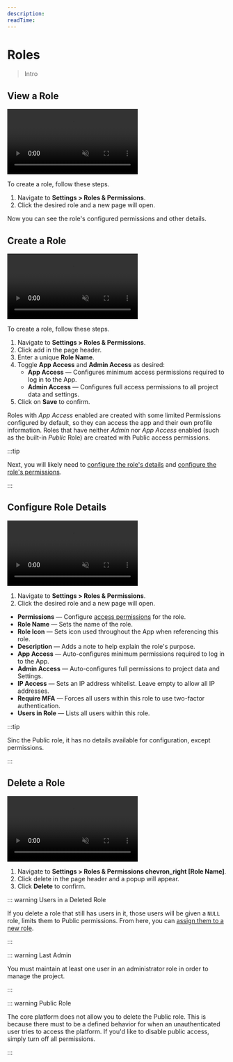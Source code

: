 ```yaml
---
description:
readTime:
---
```


# Roles

> Intro

<!--
:::tip Before you Begin

Filler

:::

:::tip Learn More

Filler

:::
-->

## View a Role

<video title="Create a Role" autoplay playsinline muted loop controls>
	<source src="https://cdn.directus.io/" type="video/mp4" />
</video>

To create a role, follow these steps.

1. Navigate to **Settings > Roles & Permissions**.
2. Click the desired role and a new page will open.

Now you can see the role's configured permissions and other details.

## Create a Role

<video title="Create a Role" autoplay playsinline muted loop controls>
	<source src="https://cdn.directus.io/" type="video/mp4" />
</video>

To create a role, follow these steps.

1. Navigate to **Settings > Roles & Permissions**.
2. Click <span mi btn>add</span> in the page header.
3. Enter a unique **Role Name**.
4. Toggle **App Access** and **Admin Access** as desired:
   - **App Access** — Configures minimum access permissions required to log in to the App.
   - **Admin Access** — Configures full access permissions to all project data and settings.
5. Click on **Save** to confirm.

Roles with _App Access_ enabled are created with some limited Permissions configured by default, so they can access the
app and their own profile information. Roles that have neither _Admin_ nor _App Access_ enabled (such as the built-in
_Public_ Role) are created with Public access permissions.

:::tip

Next, you will likely need to [configure the role's details](#configure-role-details) and
[configure the role's permissions](#configure-role-permissions).

:::

## Configure Role Details

<video title="Configure Role Details" autoplay playsinline muted loop controls>
	<source src="https://cdn.directus.io/" type="video/mp4" />
</video>

1. Navigate to **Settings > Roles & Permissions**.
2. Click the desired role and a new page will open.

- **Permissions** — Configure [access permissions](#configure-permissions) for the role.
- **Role Name** — Sets the name of the role.
- **Role Icon** — Sets icon used throughout the App when referencing this role.
- **Description** — Adds a note to help explain the role's purpose.
- **App Access** — Auto-configures minimum permissions required to log in to the App.
- **Admin Access** — Auto-configures full permissions to project data and Settings.
- **IP Access** — Sets an IP address whitelist. Leave empty to allow all IP addresses.
- **Require MFA** — Forces all users within this role to use two-factor authentication.
- **Users in Role** — Lists all users within this role.

:::tip

Sinc the Public role, it has no details available for configuration, except permissions.

:::

## Delete a Role

<video title="Create a Role" autoplay playsinline muted loop controls>
	<source src="https://cdn.directus.io/" type="video/mp4" />
</video>

1. Navigate to **Settings > Roles & Permissions <span mi icon dark>chevron_right</span> [Role Name]**.
2. Click <span mi btn dngr>delete</span> in the page header and a popup will appear.
3. Click **Delete** to confirm.

::: warning Users in a Deleted Role

If you delete a role that still has users in it, those users will be given a `NULL` role, limits them to Public
permissions. From here, you can [assign them to a new role](#add-an-existing-user).

:::

::: warning Last Admin

You must maintain at least one user in an administrator role in order to manage the project.

:::

::: warning Public Role

The core platform does not allow you to delete the Public role. This is because there must to be a defined behavior for
when an unauthenticated user tries to access the platform. If you'd like to disable public access, simply turn off all
permissions.

:::
